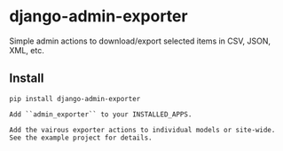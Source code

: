 django-admin-exporter
=====================

Simple admin actions to download/export selected items in CSV, JSON, XML, etc.

Install
-------

	pip install django-admin-exporter

	Add ``admin_exporter`` to your INSTALLED_APPS.

	Add the vairous exporter actions to individual models or site-wide. See the example project for details.
